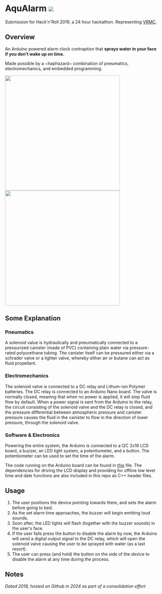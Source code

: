 # AquAlarm <img src="https://tokei.rs/b1/github/sp4ce-cowboy/AquAlarm">
Submission for Hack'n'Roll 2019, a 24 hour hackathon. Representing [VRMC](https://vrmc.github.io/index.html).

## Overview
An Arduino powered alarm clock contraption that **sprays water in your face if you don't wake up on time.**

Made possible by a ~haphazard~ combination of pneumatics, electromechanics, and embedded programming.

<a>
<img src="https://github.com/sp4ce-cowboy/AquAlarm/assets/19762596/3eb52954-7223-4ceb-b778-1b65cb06af59" align="center" height="380"/>
</a>
<a>
<img src="https://github.com/sp4ce-cowboy/AquAlarm/assets/19762596/68dd5610-f135-49e8-b797-5fd22a9312cc" align="center" height="380"/>
</a>

## Some Explanation
### Pneumatics
A solenoid value is hydraulically and pneumatically connected to a pressurized canister (made of PVC) containing plain water via pressure-rated polyurethane tubing. The canister itself can be pressured either via a schrader valve or a lighter valve, whereby either air or butane can act as fluid propellant. 

### Electromechanics
The solenoid valve is connected to a DC relay and Lithum-ion Polymer batteries. The DC relay is connected to an Arduino Nano board. The valve is normally closed, meaning that when no power is applied, it will stop fluid flow by default. When a power signal is sent from the Arduino to the relay, the circuit consisting of the solenoid valve and the DC relay is closed, and the pressure differential between atmospheric pressure and canister pressure causes the fluid in the canister to flow in the direction of lower pressure, through the solenoid valve.

### Software & Electronics
Powering the entire system, the Arduino is connected to a I2C 2x16 LCD board, a buzzer, an LED light system, a potentiometer, and a button. The potentiometer can be used to set the time of the alarm.

The code running on the Arduino board can be found in [this](https://github.com/sp4ce-cowboy/AquAlarm/blob/main/aqualarm/aqualarm.ino) file. The dependencies for driving the LCD display and providing for offline low level time and date functions are also included in this repo as C++ header files.

## Usage
1. The user positions the device pointing towards them, and sets the alarm before going to bed.
2. As the set alarm time approaches, the buzzer will begin emitting loud sounds.
4. Soon after, the LED lights will flash (together with the buzzer sounds) in the user's face.
5. If the user fails press the button to disable the alarm by now, the Arduino will send a digital output signal to the DC relay, which will open the solenoid valve causing the user to be sprayed with water (as a last resort).
6. The user can press (and hold) the button on the side of the device to disable the alarm at any time during the process.

 ## Notes
 _Dated 2019, hosted on Github in 2024 as part of a consolidation effort_
